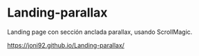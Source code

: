 # Landing-parallax
Landing page con sección anclada parallax, usando ScrollMagic.

https://joni92.github.io/Landing-parallax/
